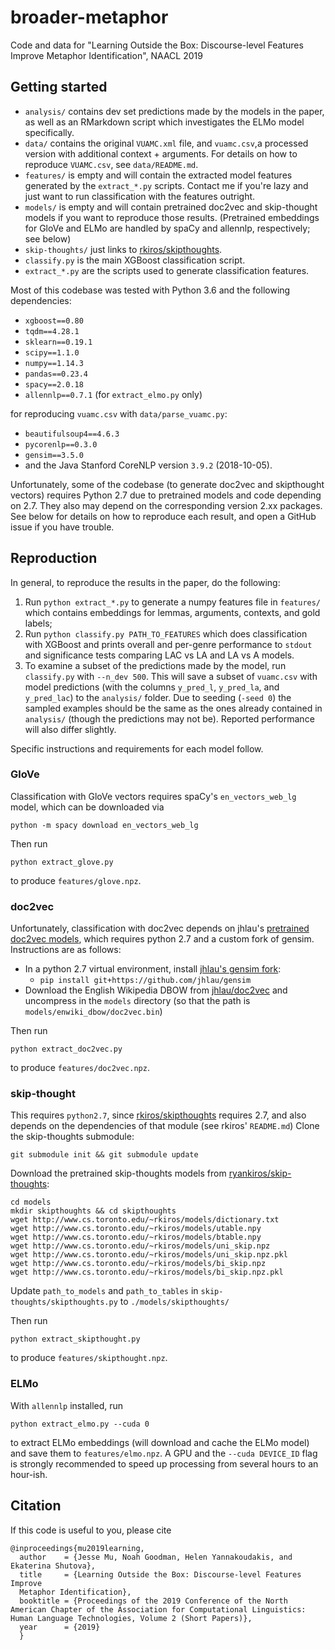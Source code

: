 # broader-metaphor

Code and data for "Learning Outside the Box: Discourse-level Features Improve Metaphor Identification", NAACL 2019

## Getting started

- `analysis/` contains dev set predictions made by the models in the paper, as
    well as an RMarkdown script which investigates the ELMo model specifically.
- `data/` contains the original `VUAMC.xml` file, and `vuamc.csv`,a  processed
  version with additional context + arguments. For details on how to reproduce
  `VUAMC.csv`, see `data/README.md`.
- `features/` is empty and will contain the extracted model features generated
    by the `extract_*.py` scripts. Contact me if you're lazy and just want to
    run classification with the features outright.
- `models/` is empty and will contain pretrained doc2vec and skip-thought
    models if you want to reproduce those results. (Pretrained embeddings for
    GloVe and ELMo are handled by spaCy and allennlp, respectively; see below)
- `skip-thoughts/` just links to
    [rkiros/skipthoughts](https://github.com/ryankiros/skip-thoughts).
- `classify.py` is the main XGBoost classification script.
- `extract_*.py` are the scripts used to generate classification features.

Most of this codebase was tested with Python 3.6 and the following
dependencies:

- `xgboost==0.80`
- `tqdm==4.28.1`
- `sklearn==0.19.1`
- `scipy==1.1.0`
- `numpy==1.14.3`
- `pandas==0.23.4`
- `spacy==2.0.18`
- `allennlp==0.7.1` (for `extract_elmo.py` only)

for reproducing `vuamc.csv` with `data/parse_vuamc.py`:

- `beautifulsoup4==4.6.3`
- `pycorenlp==0.3.0`
- `gensim==3.5.0`
- and the Java Stanford CoreNLP version `3.9.2` (2018-10-05).

Unfortunately, some of the codebase (to generate doc2vec and skipthought
vectors) requires Python 2.7 due to pretrained models and code depending on
2.7. They also may depend on the corresponding version 2.xx packages. See below
for details on how to reproduce each result, and open a GitHub issue if you
have trouble.

## Reproduction

In general, to reproduce the results in the paper, do the following:

1. Run `python extract_*.py` to generate a numpy features file in
   `features/` which contains embeddings for lemmas, arguments, contexts, and
   gold labels;
2. Run `python classify.py PATH_TO_FEATURES` which does classification with
   XGBoost and prints overall and per-genre performance to `stdout` and
   significance tests comparing LAC vs LA and LA vs A models.
3. To examine a subset of the predictions made by the model, run `classify.py`
   with `--n_dev 500`. This will save a subset of `vuamc.csv` with model
   predictions (with the columns `y_pred_l`, `y_pred_la`, and `y_pred_lac`) to
   the `analysis/` folder. Due to seeding (`-seed 0`) the sampled examples
   should be the same as the ones already contained in `analysis/` (though
   the predictions may not be). Reported performance will also differ slightly.

Specific instructions and requirements for each model follow.

### GloVe

Classification with GloVe vectors requires spaCy's `en_vectors_web_lg` model,
which can be downloaded via

    python -m spacy download en_vectors_web_lg

Then run

    python extract_glove.py

to produce `features/glove.npz`.

### doc2vec

Unfortunately, classification with doc2vec depends on jhlau's [pretrained doc2vec models](https://github.com/jhlau/doc2vec), which requires python 2.7 and a custom fork of gensim. Instructions are as follows:

- In a python 2.7 virtual environment, install [jhlau's gensim fork](https://github.com/jhlau/gensim):
    - `pip install git+https://github.com/jhlau/gensim`
- Download the English Wikipedia DBOW from [jhlau/doc2vec](https://github.com/jhlau/doc2vec) and uncompress in the `models` directory (so that the path is `models/enwiki_dbow/doc2vec.bin`)

Then run

    python extract_doc2vec.py

to produce `features/doc2vec.npz`.

### skip-thought

This requires `python2.7`, since
[rkiros/skipthoughts](https://github.com/ryankiros/skip-thoughts) requires 2.7,
and also depends on the dependencies of that module (see rkiros' `README.md`)
Clone the skip-thoughts submodule:

    git submodule init && git submodule update

Download the pretrained skip-thoughts models from
[ryankiros/skip-thoughts](https://github.com/ryankiros/skip-thoughts):

    cd models
    mkdir skipthoughts && cd skipthoughts
    wget http://www.cs.toronto.edu/~rkiros/models/dictionary.txt
    wget http://www.cs.toronto.edu/~rkiros/models/utable.npy
    wget http://www.cs.toronto.edu/~rkiros/models/btable.npy
    wget http://www.cs.toronto.edu/~rkiros/models/uni_skip.npz
    wget http://www.cs.toronto.edu/~rkiros/models/uni_skip.npz.pkl
    wget http://www.cs.toronto.edu/~rkiros/models/bi_skip.npz
    wget http://www.cs.toronto.edu/~rkiros/models/bi_skip.npz.pkl

Update `path_to_models` and `path_to_tables` in `skip-thoughts/skipthoughts.py`
to `./models/skipthoughts/`

Then run

    python extract_skipthought.py

to produce `features/skipthought.npz`.

### ELMo

With `allennlp` installed, run

    python extract_elmo.py --cuda 0

to extract ELMo embeddings (will download and cache the ELMo model) and save
them to `features/elmo.npz`. A GPU and the `--cuda DEVICE_ID` flag is strongly
recommended to speed up processing from several hours to an hour-ish.

## Citation

If this code is useful to you, please cite

```
@inproceedings{mu2019learning,
  author    = {Jesse Mu, Noah Goodman, Helen Yannakoudakis, and Ekaterina Shutova},
  title     = {Learning Outside the Box: Discourse-level Features Improve
  Metaphor Identification},
  booktitle = {Proceedings of the 2019 Conference of the North American Chapter of the Association for Computational Linguistics: Human Language Technologies, Volume 2 (Short Papers)},
  year      = {2019}
  }
```
